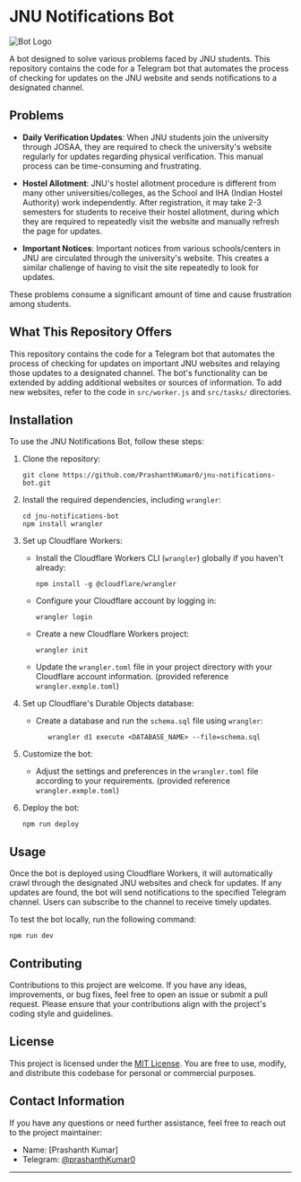 # JNU Notifications Bot

![Bot Logo](bot.png) 

A bot designed to solve various problems faced by JNU students. This repository contains the code for a Telegram bot that automates the process of checking for updates on the JNU website and sends notifications to a designated channel.

## Problems

- **Daily Verification Updates**: When JNU students join the university through JOSAA, they are required to check the university's website regularly for updates regarding physical verification. This manual process can be time-consuming and frustrating.

- **Hostel Allotment**: JNU's hostel allotment procedure is different from many other universities/colleges, as the School and IHA (Indian Hostel Authority) work independently. After registration, it may take 2-3 semesters for students to receive their hostel allotment, during which they are required to repeatedly visit the website and manually refresh the page for updates.

- **Important Notices**: Important notices from various schools/centers in JNU are circulated through the university's website. This creates a similar challenge of having to visit the site repeatedly to look for updates.

These problems consume a significant amount of time and cause frustration among students.

## What This Repository Offers

This repository contains the code for a Telegram bot that automates the process of checking for updates on important JNU websites and relaying those updates to a designated channel. The bot's functionality can be extended by adding additional websites or sources of information. To add new websites, refer to the code in `src/worker.js` and `src/tasks/` directories.

## Installation

To use the JNU Notifications Bot, follow these steps:

1. Clone the repository:

   ```shell
   git clone https://github.com/PrashanthKumar0/jnu-notifications-bot.git
   ```

2. Install the required dependencies, including `wrangler`:

   ```shell
   cd jnu-notifications-bot
   npm install wrangler
   ```

3. Set up Cloudflare Workers:

   - Install the Cloudflare Workers CLI (`wrangler`) globally if you haven't already:

     ```shell
     npm install -g @cloudflare/wrangler
     ```

   - Configure your Cloudflare account by logging in:

     ```shell
     wrangler login
     ```

   - Create a new Cloudflare Workers project:

     ```shell
     wrangler init
     ```

   - Update the `wrangler.toml` file in your project directory with your Cloudflare account information. (provided reference `wrangler.exmple.toml`)

4. Set up Cloudflare's Durable Objects database:

   - Create a database and run the `schema.sql` file using `wrangler`:

     ```shell
        wrangler d1 execute <DATABASE_NAME> --file=schema.sql
     ```

5. Customize the bot:

   - Adjust the settings and preferences in the `wrangler.toml` file according to your requirements. (provided reference `wrangler.exmple.toml`)

6. Deploy the bot:

   ```shell
   npm run deploy
   ```

## Usage

Once the bot is deployed using Cloudflare Workers, it will automatically crawl through the designated JNU websites and check for updates. If any updates are found, the bot will send notifications to the specified Telegram channel. Users can subscribe to the channel to receive timely updates.

To test the bot locally, run the following command:

```shell
npm run dev
```


## Contributing

Contributions to this project are welcome. If you have any ideas, improvements, or bug fixes, feel free to open an issue or submit a pull request. Please ensure that your contributions align with the project's coding style and guidelines.

## License

This project is licensed under the [MIT License](LICENSE). You are free to use, modify, and distribute this codebase for personal or commercial purposes.

## Contact Information

If you have any questions or need further assistance, feel free to reach out to the project maintainer:

- Name: [Prashanth Kumar]
- Telegram: [@prashanthKumar0](https://t.me/prashanthKumar0)

<!-- ## Acknowledgments
s
Special thanks to [Name] for their valuable contributions to this project. -->

<!-- Add any additional acknowledgments or credits if necessary -->

---
